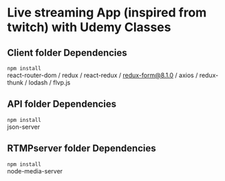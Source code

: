 # Live streaming App (inspired from twitch) with Udemy Classes

## Client folder Dependencies
`npm install` <br>
react-router-dom / redux / react-redux / redux-form@8.1.0 / axios / redux-thunk / lodash / flvp.js

## API folder Dependencies
`npm install`<br>
json-server

## RTMPserver folder Dependencies
`npm install`<br>
node-media-server
